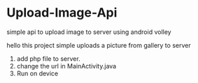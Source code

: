 # Upload-Image-Api
simple api to upload image to server using android volley

hello 
this project simple uploads a picture from gallery to server

1. add php file to server.
2. change the url in MainActivity.java
3. Run on device
